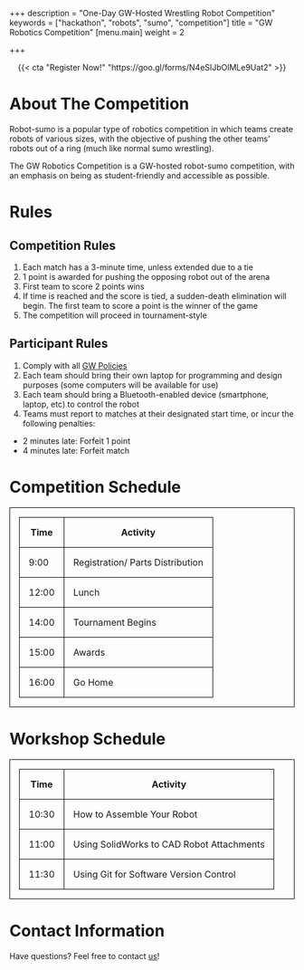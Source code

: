 +++
description = "One-Day GW-Hosted Wrestling Robot Competition"
keywords = ["hackathon", "robots", "sumo", "competition"]
title = "GW Robotics Competition"
[menu.main]
weight = 2

+++
<style>
table {
border-collapse: collapse;
margin: auto;
}

table, th, td {
border: 1px solid black;
padding: 1em;
}
</style>

<center>
{{< cta "Register Now!" "https://goo.gl/forms/N4eSIJbOlMLe9Uat2" >}}
</center>

# About The Competition

Robot-sumo is a popular type of robotics competition in which teams create robots of various sizes, with the objective of pushing the other teams' robots out of a ring (much like normal sumo wrestling).

The GW Robotics Competition is a GW-hosted robot-sumo competition, with an emphasis on being as student-friendly and accessible as possible.

# Rules

## Competition Rules

1. Each match has a 3-minute time, unless extended due to a tie
2. 1 point is awarded for pushing the opposing robot out of the arena
3. First team to score 2 points wins
4. If time is reached and the score is tied, a sudden-death elimination will begin. The first team to score a point is the winner of the game
5. The competition will proceed in tournament-style

## Participant Rules

1. Comply with all [GW Policies](https://compliance.gwu.edu/code-conduct-policies)
2. Each team should bring their own laptop for programming and design purposes (some computers will be available for use)
3. Each team should bring a Bluetooth-enabled device (smartphone, laptop, etc) to control the robot
4. Teams must report to matches at their designated start time, or incur the following penalties:

* 2 minutes late: Forfeit 1 point
* 4 minutes late: Forfeit match

# Competition Schedule

| Time | Activity |
| --- | --- |
| 9:00 | Registration/ Parts Distribution |
| 12:00 | Lunch |
| 14:00 | Tournament Begins |
| 15:00 | Awards |
| 16:00 | Go Home |

# Workshop Schedule

| Time | Activity |
| --- | --- |
| 10:30 | How to Assemble Your Robot |
| 11:00 | Using SolidWorks to CAD Robot Attachments |
| 11:30 | Using Git for Software Version Control |

# Contact Information

Have questions? Feel free to contact [us](mailto:robotics@gwu.edu)!